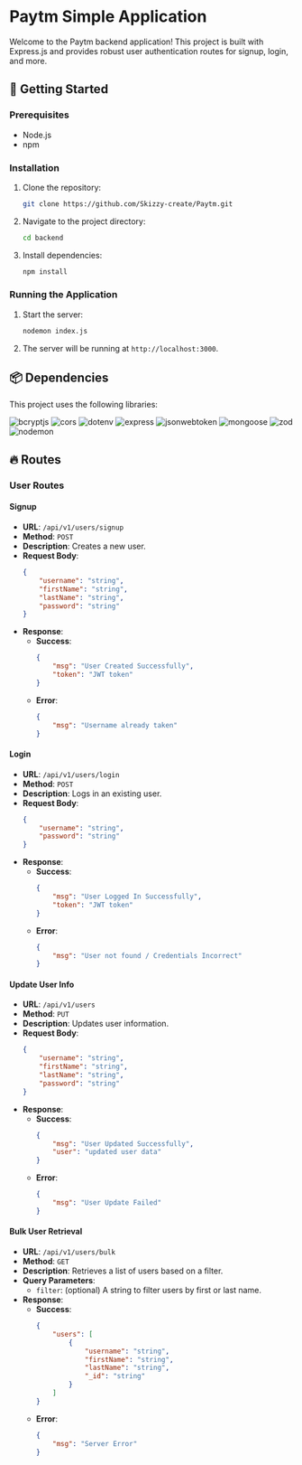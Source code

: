 # Paytm Simple Application

Welcome to the Paytm backend application! This project is built with Express.js and provides robust user authentication routes for signup, login, and more.

## 🚀 Getting Started

### Prerequisites

- Node.js
- npm

### Installation

1. Clone the repository:
    ```bash
    git clone https://github.com/Skizzy-create/Paytm.git
    ```
2. Navigate to the project directory:
    ```bash
    cd backend
    ```
3. Install dependencies:
    ```bash
    npm install
    ```

### Running the Application

1. Start the server:
    ```bash
    nodemon index.js
    ```
2. The server will be running at `http://localhost:3000`.

## 📦 Dependencies

This project uses the following libraries:

![bcryptjs](https://img.shields.io/badge/bcryptjs-^2.4.3-blue) ![cors](https://img.shields.io/badge/cors-^2.8.5-blue) ![dotenv](https://img.shields.io/badge/dotenv-^16.4.5-blue) ![express](https://img.shields.io/badge/express-^4.18.2-blue) ![jsonwebtoken](https://img.shields.io/badge/jsonwebtoken-^9.0.2-blue) ![mongoose](https://img.shields.io/badge/mongoose-^8.1.0-blue) ![zod](https://img.shields.io/badge/zod-^3.23.8-blue) ![nodemon](https://img.shields.io/badge/nodemon-3.1.4-blue)

## 🔥 Routes

### User Routes

#### Signup

- **URL**: `/api/v1/users/signup`
- **Method**: `POST`
- **Description**: Creates a new user.
- **Request Body**:
    ```json
    {
        "username": "string",
        "firstName": "string",
        "lastName": "string",
        "password": "string"
    }
    ```
- **Response**:
    - **Success**:
        ```json
        {
            "msg": "User Created Successfully",
            "token": "JWT token"
        }
        ```
    - **Error**:
        ```json
        {
            "msg": "Username already taken"
        }
        ```

#### Login

- **URL**: `/api/v1/users/login`
- **Method**: `POST`
- **Description**: Logs in an existing user.
- **Request Body**:
    ```json
    {
        "username": "string",
        "password": "string"
    }
    ```
- **Response**:
    - **Success**:
        ```json
        {
            "msg": "User Logged In Successfully",
            "token": "JWT token"
        }
        ```
    - **Error**:
        ```json
        {
            "msg": "User not found / Credentials Incorrect"
        }
        ```

#### Update User Info

- **URL**: `/api/v1/users`
- **Method**: `PUT`
- **Description**: Updates user information.
- **Request Body**:
    ```json
    {
        "username": "string",
        "firstName": "string",
        "lastName": "string",
        "password": "string"
    }
    ```
- **Response**:
    - **Success**:
        ```json
        {
            "msg": "User Updated Successfully",
            "user": "updated user data"
        }
        ```
    - **Error**:
        ```json
        {
            "msg": "User Update Failed"
        }
        ```

#### Bulk User Retrieval

- **URL**: `/api/v1/users/bulk`
- **Method**: `GET`
- **Description**: Retrieves a list of users based on a filter.
- **Query Parameters**:
    - `filter`: (optional) A string to filter users by first or last name.
- **Response**:
    - **Success**:
        ```json
        {
            "users": [
                {
                    "username": "string",
                    "firstName": "string",
                    "lastName": "string",
                    "_id": "string"
                }
            ]
        }
        ```
    - **Error**:
        ```json
        {
            "msg": "Server Error"
        }
        ```
